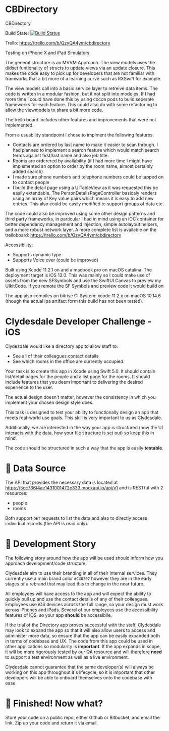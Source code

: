 # CBDirectory
CBDirectory

Build State:
[![Build Status](https://app.bitrise.io/app/78ba60ad3662f53d/status.svg?token=ub_XfGcSzjV83X_V50OB6g&branch=modular)](https://app.bitrise.io/app/78ba60ad3662f53d)

Trello: https://trello.com/b/QzyQA4ym/cbdirectory

Testing on iPhone X and iPad Simulators.

The general structure is an MVVM Approach. The view models uses the didset funtionality of structs to update views via an update closure. This makes the code easy to pick up for developers that are not familiar with framworks that a bit more of a learning curve such as RXSwift for example. 

The view models call into a basic service layer to retreive data items. The code is written in a modular fashion, but it not split into modules. If I had more time I could have done this by using cocoa pods to build seperate frameworks for each feature. This could also do with some refactoring to allow the viewmodels to share a bit more code.

The trello board includes other features and improvements that were not implemented.

From a usuability standpoint I chose to implment the following features:
* Contacts are ordered by last name to make it easier to scan through. I had planned to implement a search feature which would match search terms against first/last name and also job title.
* Rooms are  orderered by availability (if I had more time I might have implemented an option to order by the room name, almost certainly added search)
* I made sure phone numbers and telephone numbers could be tapped on to contact people
* I build the detail page using a UITableView as it was requested this be easily extendable. The PersonDetailsPageController basicaly renders using an array of Key value pairs which means it is easy to add new entries. This also could be easily modified to support groups of  data etc.

The code could also be improved using some other design patterns and third party frameworks, in particular I had in mind using an iOC container for better dependancy management and injection, simple autolayout helpers, and a more robust network layer. A more complete list is available on the trelloboard: https://trello.com/b/QzyQA4ym/cbdirectory

Accessibility:
* Supports dynamic type
* Supports Voice over (could be improved)


Built using Xcode 11.2.1 on and a macbook pro on macOS catalina. The deployment target is iOS 13.0. This was mainly so I could make use of assets from the new SFSymbols and use the SwiftUI Canvas to preview my UIkitCode. If you remote the SF Symbols and preview code it would build on 

The app also compiles on bitrise CI System: xcode 11.2.x on macOS 10.14.6 (though the actual ipa artifact form this build has not been tested).


# Clydesdale Developer Challenge - iOS
Clydesdale would like a directory app to allow staff to:
 * See all of their colleagues contact details
 * See which rooms in the office are currently occupied.

Your task is to create this app in Xcode using Swift 5.0. It should contain list/detail pages for the people and a list page for the rooms. It should include features that you deem important to delivering the desired experience to the user.

The actual design doesn't matter, however the consistency in which you implement your chosen design style does.

This task is designed to test your ability to functionally design an app that meets real-world use goals. This skill is very important to us as Clydesdale.

Additionally, we are interested in the way your app is structured (how the UI interacts with the data, how your file structure is set out) so keep this in mind.

The code should be structured in such a way that the app is easily **testable**. 

# 🔌 Data Source

The API that provides the necessary data is located at https://5cc736f4ae1431001472e333.mockapi.io/api/v1 and is RESTful with 2 resources:

- people 
- rooms

Both support `GET` requests to list the data and also to directly access individual records (the API is read only).

# 📖 Development Story

The following story around how the app will be used should inform how you approach development/code structure:

Clydesdale aim to use their branding in all of their internal services. They currently use a main brand color 
`#C40202` however they are in the early stages of a rebrand that may lead this to change in the near future.

All employees will have access to the app and will expect the ability to quickly pull up and use the contact details of any of their colleagues. Employees use iOS devices across the full range, so your design must work across iPhones and iPads. Several of our employees use the accessibility features of iOS, so your app **should** be accessibile. 

If the trial of the Directory app proves successful with the staff, Clydesdale may look to expand the app so that it will also allow users to access and administer more data, so ensure that the app can be easily expanded both in terms of codebase and UX.  The code from this app could be used in other applications so modularity is **important**. If the app expands in scope, it will be more rigorously tested by our QA resource and will therefore **need** to support a test environment as well as a live environment. 

Clydesdale cannot guarantee that the same developer(s) will always be working on this app throughout it's lifecycle, so it is important that other developers will be able to onboard themselves onto the codebase with ease.

# 🏁 Finished! Now what?

Store your code on a public repo, either Github or Bitbucket, and email the link.
Zip up your code and return it via email.


